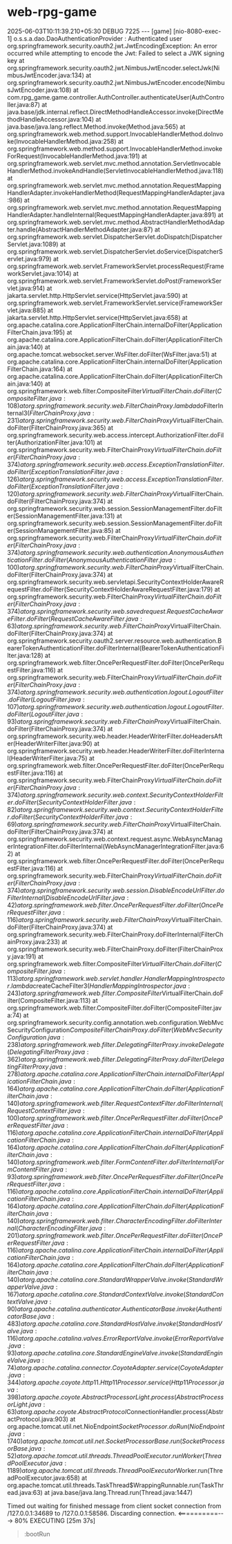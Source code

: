 # web-rpg-game
2025-06-03T10:11:39.210+05:30 DEBUG 7225 --- [game] [nio-8080-exec-1] o.s.s.a.dao.DaoAuthenticationProvider    : Authenticated user
org.springframework.security.oauth2.jwt.JwtEncodingException: An error occurred while attempting to encode the Jwt: Failed to select a JWK signing key
        at org.springframework.security.oauth2.jwt.NimbusJwtEncoder.selectJwk(NimbusJwtEncoder.java:134)
        at org.springframework.security.oauth2.jwt.NimbusJwtEncoder.encode(NimbusJwtEncoder.java:108)
        at com.rpg_game.game.controller.AuthController.authenticateUser(AuthController.java:87)
        at java.base/jdk.internal.reflect.DirectMethodHandleAccessor.invoke(DirectMethodHandleAccessor.java:104)
        at java.base/java.lang.reflect.Method.invoke(Method.java:565)
        at org.springframework.web.method.support.InvocableHandlerMethod.doInvoke(InvocableHandlerMethod.java:258)
        at org.springframework.web.method.support.InvocableHandlerMethod.invokeForRequest(InvocableHandlerMethod.java:191)
        at org.springframework.web.servlet.mvc.method.annotation.ServletInvocableHandlerMethod.invokeAndHandle(ServletInvocableHandlerMethod.java:118)
        at org.springframework.web.servlet.mvc.method.annotation.RequestMappingHandlerAdapter.invokeHandlerMethod(RequestMappingHandlerAdapter.java:986)
        at org.springframework.web.servlet.mvc.method.annotation.RequestMappingHandlerAdapter.handleInternal(RequestMappingHandlerAdapter.java:891)
        at org.springframework.web.servlet.mvc.method.AbstractHandlerMethodAdapter.handle(AbstractHandlerMethodAdapter.java:87)
        at org.springframework.web.servlet.DispatcherServlet.doDispatch(DispatcherServlet.java:1089)
        at org.springframework.web.servlet.DispatcherServlet.doService(DispatcherServlet.java:979)
        at org.springframework.web.servlet.FrameworkServlet.processRequest(FrameworkServlet.java:1014)
        at org.springframework.web.servlet.FrameworkServlet.doPost(FrameworkServlet.java:914)
        at jakarta.servlet.http.HttpServlet.service(HttpServlet.java:590)
        at org.springframework.web.servlet.FrameworkServlet.service(FrameworkServlet.java:885)
        at jakarta.servlet.http.HttpServlet.service(HttpServlet.java:658)
        at org.apache.catalina.core.ApplicationFilterChain.internalDoFilter(ApplicationFilterChain.java:195)
        at org.apache.catalina.core.ApplicationFilterChain.doFilter(ApplicationFilterChain.java:140)
        at org.apache.tomcat.websocket.server.WsFilter.doFilter(WsFilter.java:51)
        at org.apache.catalina.core.ApplicationFilterChain.internalDoFilter(ApplicationFilterChain.java:164)
        at org.apache.catalina.core.ApplicationFilterChain.doFilter(ApplicationFilterChain.java:140)
        at org.springframework.web.filter.CompositeFilter$VirtualFilterChain.doFilter(CompositeFilter.java:108)
        at org.springframework.security.web.FilterChainProxy.lambda$doFilterInternal$3(FilterChainProxy.java:231)
        at org.springframework.security.web.FilterChainProxy$VirtualFilterChain.doFilter(FilterChainProxy.java:365)
        at org.springframework.security.web.access.intercept.AuthorizationFilter.doFilter(AuthorizationFilter.java:101)
        at org.springframework.security.web.FilterChainProxy$VirtualFilterChain.doFilter(FilterChainProxy.java:374)
        at org.springframework.security.web.access.ExceptionTranslationFilter.doFilter(ExceptionTranslationFilter.java:126)
        at org.springframework.security.web.access.ExceptionTranslationFilter.doFilter(ExceptionTranslationFilter.java:120)
        at org.springframework.security.web.FilterChainProxy$VirtualFilterChain.doFilter(FilterChainProxy.java:374)
        at org.springframework.security.web.session.SessionManagementFilter.doFilter(SessionManagementFilter.java:131)
        at org.springframework.security.web.session.SessionManagementFilter.doFilter(SessionManagementFilter.java:85)
        at org.springframework.security.web.FilterChainProxy$VirtualFilterChain.doFilter(FilterChainProxy.java:374)
        at org.springframework.security.web.authentication.AnonymousAuthenticationFilter.doFilter(AnonymousAuthenticationFilter.java:100)
        at org.springframework.security.web.FilterChainProxy$VirtualFilterChain.doFilter(FilterChainProxy.java:374)
        at org.springframework.security.web.servletapi.SecurityContextHolderAwareRequestFilter.doFilter(SecurityContextHolderAwareRequestFilter.java:179)
        at org.springframework.security.web.FilterChainProxy$VirtualFilterChain.doFilter(FilterChainProxy.java:374)
        at org.springframework.security.web.savedrequest.RequestCacheAwareFilter.doFilter(RequestCacheAwareFilter.java:63)
        at org.springframework.security.web.FilterChainProxy$VirtualFilterChain.doFilter(FilterChainProxy.java:374)
        at org.springframework.security.oauth2.server.resource.web.authentication.BearerTokenAuthenticationFilter.doFilterInternal(BearerTokenAuthenticationFilter.java:128)
        at org.springframework.web.filter.OncePerRequestFilter.doFilter(OncePerRequestFilter.java:116)
        at org.springframework.security.web.FilterChainProxy$VirtualFilterChain.doFilter(FilterChainProxy.java:374)
        at org.springframework.security.web.authentication.logout.LogoutFilter.doFilter(LogoutFilter.java:107)
        at org.springframework.security.web.authentication.logout.LogoutFilter.doFilter(LogoutFilter.java:93)
        at org.springframework.security.web.FilterChainProxy$VirtualFilterChain.doFilter(FilterChainProxy.java:374)
        at org.springframework.security.web.header.HeaderWriterFilter.doHeadersAfter(HeaderWriterFilter.java:90)
        at org.springframework.security.web.header.HeaderWriterFilter.doFilterInternal(HeaderWriterFilter.java:75)
        at org.springframework.web.filter.OncePerRequestFilter.doFilter(OncePerRequestFilter.java:116)
        at org.springframework.security.web.FilterChainProxy$VirtualFilterChain.doFilter(FilterChainProxy.java:374)
        at org.springframework.security.web.context.SecurityContextHolderFilter.doFilter(SecurityContextHolderFilter.java:82)
        at org.springframework.security.web.context.SecurityContextHolderFilter.doFilter(SecurityContextHolderFilter.java:69)
        at org.springframework.security.web.FilterChainProxy$VirtualFilterChain.doFilter(FilterChainProxy.java:374)
        at org.springframework.security.web.context.request.async.WebAsyncManagerIntegrationFilter.doFilterInternal(WebAsyncManagerIntegrationFilter.java:62)
        at org.springframework.web.filter.OncePerRequestFilter.doFilter(OncePerRequestFilter.java:116)
        at org.springframework.security.web.FilterChainProxy$VirtualFilterChain.doFilter(FilterChainProxy.java:374)
        at org.springframework.security.web.session.DisableEncodeUrlFilter.doFilterInternal(DisableEncodeUrlFilter.java:42)
        at org.springframework.web.filter.OncePerRequestFilter.doFilter(OncePerRequestFilter.java:116)
        at org.springframework.security.web.FilterChainProxy$VirtualFilterChain.doFilter(FilterChainProxy.java:374)
        at org.springframework.security.web.FilterChainProxy.doFilterInternal(FilterChainProxy.java:233)
        at org.springframework.security.web.FilterChainProxy.doFilter(FilterChainProxy.java:191)
        at org.springframework.web.filter.CompositeFilter$VirtualFilterChain.doFilter(CompositeFilter.java:113)
        at org.springframework.web.servlet.handler.HandlerMappingIntrospector.lambda$createCacheFilter$3(HandlerMappingIntrospector.java:243)
        at org.springframework.web.filter.CompositeFilter$VirtualFilterChain.doFilter(CompositeFilter.java:113)
        at org.springframework.web.filter.CompositeFilter.doFilter(CompositeFilter.java:74)
        at org.springframework.security.config.annotation.web.configuration.WebMvcSecurityConfiguration$CompositeFilterChainProxy.doFilter(WebMvcSecurityConfiguration.java:238)
        at org.springframework.web.filter.DelegatingFilterProxy.invokeDelegate(DelegatingFilterProxy.java:362)
        at org.springframework.web.filter.DelegatingFilterProxy.doFilter(DelegatingFilterProxy.java:278)
        at org.apache.catalina.core.ApplicationFilterChain.internalDoFilter(ApplicationFilterChain.java:164)
        at org.apache.catalina.core.ApplicationFilterChain.doFilter(ApplicationFilterChain.java:140)
        at org.springframework.web.filter.RequestContextFilter.doFilterInternal(RequestContextFilter.java:100)
        at org.springframework.web.filter.OncePerRequestFilter.doFilter(OncePerRequestFilter.java:116)
        at org.apache.catalina.core.ApplicationFilterChain.internalDoFilter(ApplicationFilterChain.java:164)
        at org.apache.catalina.core.ApplicationFilterChain.doFilter(ApplicationFilterChain.java:140)
        at org.springframework.web.filter.FormContentFilter.doFilterInternal(FormContentFilter.java:93)
        at org.springframework.web.filter.OncePerRequestFilter.doFilter(OncePerRequestFilter.java:116)
        at org.apache.catalina.core.ApplicationFilterChain.internalDoFilter(ApplicationFilterChain.java:164)
        at org.apache.catalina.core.ApplicationFilterChain.doFilter(ApplicationFilterChain.java:140)
        at org.springframework.web.filter.CharacterEncodingFilter.doFilterInternal(CharacterEncodingFilter.java:201)
        at org.springframework.web.filter.OncePerRequestFilter.doFilter(OncePerRequestFilter.java:116)
        at org.apache.catalina.core.ApplicationFilterChain.internalDoFilter(ApplicationFilterChain.java:164)
        at org.apache.catalina.core.ApplicationFilterChain.doFilter(ApplicationFilterChain.java:140)
        at org.apache.catalina.core.StandardWrapperValve.invoke(StandardWrapperValve.java:167)
        at org.apache.catalina.core.StandardContextValve.invoke(StandardContextValve.java:90)
        at org.apache.catalina.authenticator.AuthenticatorBase.invoke(AuthenticatorBase.java:483)
        at org.apache.catalina.core.StandardHostValve.invoke(StandardHostValve.java:116)
        at org.apache.catalina.valves.ErrorReportValve.invoke(ErrorReportValve.java:93)
        at org.apache.catalina.core.StandardEngineValve.invoke(StandardEngineValve.java:74)
        at org.apache.catalina.connector.CoyoteAdapter.service(CoyoteAdapter.java:344)
        at org.apache.coyote.http11.Http11Processor.service(Http11Processor.java:398)
        at org.apache.coyote.AbstractProcessorLight.process(AbstractProcessorLight.java:63)
        at org.apache.coyote.AbstractProtocol$ConnectionHandler.process(AbstractProtocol.java:903)
        at org.apache.tomcat.util.net.NioEndpoint$SocketProcessor.doRun(NioEndpoint.java:1740)
        at org.apache.tomcat.util.net.SocketProcessorBase.run(SocketProcessorBase.java:52)
        at org.apache.tomcat.util.threads.ThreadPoolExecutor.runWorker(ThreadPoolExecutor.java:1189)
        at org.apache.tomcat.util.threads.ThreadPoolExecutor$Worker.run(ThreadPoolExecutor.java:658)
        at org.apache.tomcat.util.threads.TaskThread$WrappingRunnable.run(TaskThread.java:63)
        at java.base/java.lang.Thread.run(Thread.java:1447)

Timed out waiting for finished message from client socket connection from /127.0.0.1:34689 to /127.0.0.1:58586. Discarding connection.
<==========---> 80% EXECUTING [25m 37s]
> :bootRun
